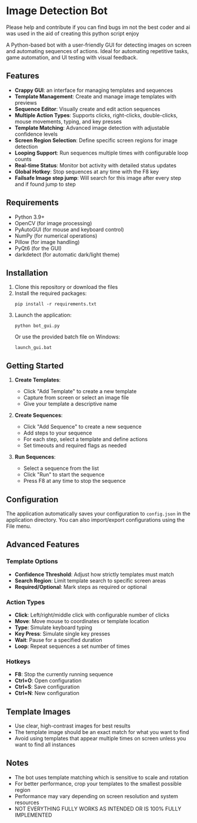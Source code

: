 # Image Detection Bot

Please help and contribute if you can find bugs im not the best coder and ai was used in the aid of creating this python script enjoy

A Python-based bot with a user-friendly GUI for detecting images on screen and automating sequences of actions. Ideal for automating repetitive tasks, game automation, and UI testing with visual feedback.

## Features

- **Crappy GUI**: an interface for managing templates and sequences
- **Template Management**: Create and manage image templates with previews
- **Sequence Editor**: Visually create and edit action sequences
- **Multiple Action Types**: Supports clicks, right-clicks, double-clicks, mouse movements, typing, and key presses
- **Template Matching**: Advanced image detection with adjustable confidence levels
- **Screen Region Selection**: Define specific screen regions for image detection
- **Looping Support**: Run sequences multiple times with configurable loop counts
- **Real-time Status**: Monitor bot activity with detailed status updates
- **Global Hotkey**: Stop sequences at any time with the F8 key
- **Failsafe Image step jump**: Will search for this image after every step and if found jump to step

## Requirements

- Python 3.9+
- OpenCV (for image processing)
- PyAutoGUI (for mouse and keyboard control)
- NumPy (for numerical operations)
- Pillow (for image handling)
- PyQt6 (for the GUI)
- darkdetect (for automatic dark/light theme)

## Installation

1. Clone this repository or download the files
2. Install the required packages:
   ```
   pip install -r requirements.txt
   ```
3. Launch the application:
   ```
   python bot_gui.py
   ```
   Or use the provided batch file on Windows:
   ```
   launch_gui.bat
   ```

## Getting Started

1. **Create Templates**:
   - Click "Add Template" to create a new template
   - Capture from screen or select an image file
   - Give your template a descriptive name

2. **Create Sequences**:
   - Click "Add Sequence" to create a new sequence
   - Add steps to your sequence
   - For each step, select a template and define actions
   - Set timeouts and required flags as needed

3. **Run Sequences**:
   - Select a sequence from the list
   - Click "Run" to start the sequence
   - Press F8 at any time to stop the sequence

## Configuration

The application automatically saves your configuration to `config.json` in the application directory. You can also import/export configurations using the File menu.

## Advanced Features

### Template Options
- **Confidence Threshold**: Adjust how strictly templates must match
- **Search Region**: Limit template search to specific screen areas
- **Required/Optional**: Mark steps as required or optional

### Action Types
- **Click**: Left/right/middle click with configurable number of clicks
- **Move**: Move mouse to coordinates or template location
- **Type**: Simulate keyboard typing
- **Key Press**: Simulate single key presses
- **Wait**: Pause for a specified duration
- **Loop**: Repeat sequences a set number of times

### Hotkeys
- **F8**: Stop the currently running sequence
- **Ctrl+O**: Open configuration
- **Ctrl+S**: Save configuration
- **Ctrl+N**: New configuration

## Template Images

- Use clear, high-contrast images for best results
- The template image should be an exact match for what you want to find
- Avoid using templates that appear multiple times on screen unless you want to find all instances

## Notes

- The bot uses template matching which is sensitive to scale and rotation
- For better performance, crop your templates to the smallest possible region
- Performance may vary depending on screen resolution and system resources
- NOT EVERYTHING FULLY WORKS AS INTENDED OR IS 100% FULLY IMPLEMENTED

